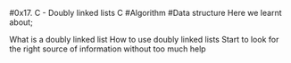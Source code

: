 #0x17. C - Doubly linked lists C #Algorithm #Data structure Here we learnt about;

What is a doubly linked list
How to use doubly linked lists
Start to look for the right source of information without too much help
